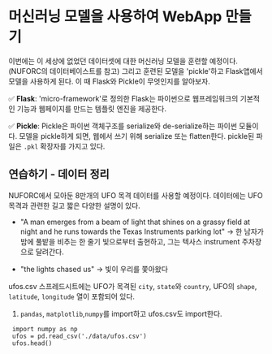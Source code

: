 # 머신러닝 모델을 사용하여 WebApp 만들기
이번에는 이 세상에 없었던 데이터셋에 대한 머신러닝 모델을 훈련할 예정이다.(NUFORC의 데이터베이스트를 참고) 그리고 훈련된 모델을 'pickle'하고 Flask앱에서 모델을 사용하게 된다. 이 때 Flask와 Pickle이 무엇인지를 알아보자.

✅ **Flask**: 'micro-framework'로 정의한 Flask는 파이썬으로 웹프레임워크의 기본적인 기능과 웹페이지를 만드는 템플릿 엔진을 제공한다.

✅ **Pickle**: Pickle은 파이썬 객체구조를 serialize와 de-serialize하는 파이썬 모듈이다. 모델을 pickle하게 되면, 웹에서 쓰기 위해 serialize 또는 flatten한다. pickle된 파일은 `.pkl` 확장자를 가지고 있다.

## 연습하기 - 데이터 정리
NUFORC에서 모아둔 8만개의 UFO 목격 데이터를 사용할 예정이다. 데이터에는 UFO 목격과 관련한 길고 짧은 다양한 설명이 있다.

*   "A man emerges from a beam of light that shines on a grassy field at night and he runs towards the Texas Instruments parking lot"
-> 한 남자가 밤에 풀밭을 비추는 한 줄기 빛으로부터 출현하고, 그는 텍사스 instrument 주차장으로 달려간다.

*   "the lights chased us"
-> 빛이 우리를 쫓아왔다

ufos.csv 스프레드시트에는 UFO가 목격된 `city`, `state`와 `country`, UFO의 `shape`, `latitude`, `longitude` 열이 포함되어 있다.

1. `pandas`, `matplotlib`,`numpy`를 import하고 ufos.csv도 import한다.

```import pandas as pd
 import numpy as np
 ufos = pd.read_csv('./data/ufos.csv')
 ufos.head()


